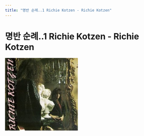 ```yaml
---
title: "명반 순례..1 Richie Kotzen - Richie Kotzen"
---
```

# 명반 순례..1 Richie Kotzen - Richie Kotzen


![image](/assets/images/080ff0530ade070d1ee103627331908c.jpg)

